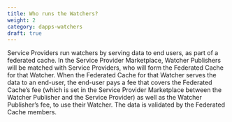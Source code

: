 ```yaml
---
title: Who runs the Watchers?
weight: 2
category: dapps-watchers
draft: true
---
```


Service Providers run watchers by serving data to end users, as part of a federated cache. In the Service Provider Marketplace, Watcher Publishers will be matched with Service Providers, who will form the Federated Cache for that Watcher. When the Federated Cache for that Watcher serves the data to an end-user, the end-user pays a fee that covers the Federated Cache’s fee (which is set in the Service Provider Marketplace between the Watcher Publisher and the Service Provider) as well as the Watcher Publisher’s fee, to use their Watcher. The data is validated by the Federated Cache members. 
